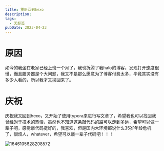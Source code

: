```yaml
---
title: 重新回到hexo
description: 
tags:
  - 无标签
pubDate: 2023-04-23
---
```



# 原因



如今的我坐在老家已经上班一个月了，我也折腾了我halo的博客，发现打开速度很慢，而且服务器是个大问题，我又不是那么愿意为了博客付费太多，毕竟其实没有多少人看的，所以我才又换回来了。



# 庆祝



庆祝我又回到hexo，又开始了使用typora来进行写文章了，希望我也可以找回我曾经对于技术的热情，虽然也不知道这条敲代码的路可以走到多远，希望可以做一辈子吧，感觉敲代码挺好的，我喜欢，但是国内大环境都说什么35岁年龄危机了，很烦人，whatever，希望可以敲一辈子代码吧！！！



![1646105628208572](https://shyblog.oss-cn-beijing.aliyuncs.com/img/1646105628208572.jpg)
